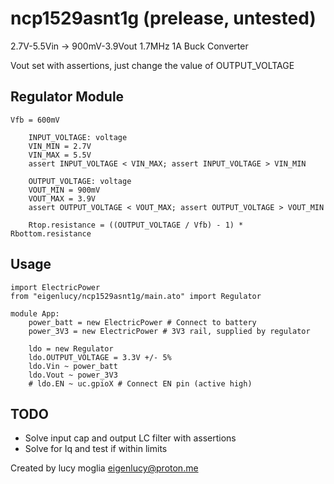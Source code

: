 # ncp1529asnt1g (prelease, untested)

2.7V-5.5Vin -> 900mV-3.9Vout 1.7MHz 1A Buck Converter

Vout set with assertions, just change the value of OUTPUT_VOLTAGE

## Regulator Module

```
Vfb = 600mV

    INPUT_VOLTAGE: voltage
    VIN_MIN = 2.7V
    VIN_MAX = 5.5V
    assert INPUT_VOLTAGE < VIN_MAX; assert INPUT_VOLTAGE > VIN_MIN

    OUTPUT_VOLTAGE: voltage
    VOUT_MIN = 900mV
    VOUT_MAX = 3.9V
    assert OUTPUT_VOLTAGE < VOUT_MAX; assert OUTPUT_VOLTAGE > VOUT_MIN

    Rtop.resistance = ((OUTPUT_VOLTAGE / Vfb) - 1) * Rbottom.resistance
```

## Usage

```
import ElectricPower
from "eigenlucy/ncp1529asnt1g/main.ato" import Regulator

module App:
    power_batt = new ElectricPower # Connect to battery
    power_3V3 = new ElectricPower # 3V3 rail, supplied by regulator

    ldo = new Regulator
    ldo.OUTPUT_VOLTAGE = 3.3V +/- 5%
    ldo.Vin ~ power_batt
    ldo.Vout ~ power_3V3
    # ldo.EN ~ uc.gpioX # Connect EN pin (active high)
```

## TODO

- Solve input cap and output LC filter with assertions
- Solve for Iq and test if within limits

Created by lucy moglia <eigenlucy@proton.me>
